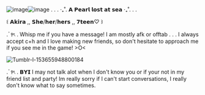 ![image](https://github.com/OceansBlessing/OceansBlessing/assets/173688831/03af319e-09cd-41b8-b65f-7167134f69c1)![image](https://github.com/OceansBlessing/OceansBlessing/assets/173688831/66db6b5a-dd23-4912-866e-7fa01082d695)
. . . ‧₊˚. 𝗔 𝗣𝗲𝗮𝗿𝗹 𝗹𝗼𝘀𝘁 𝗮𝘁 𝘀𝗲𝗮 ‧₊˚. . .

  ꒰ 𝗔𝗸𝗶𝗿𝗮 ,, 𝗦𝗵𝗲/𝗵𝗲𝗿/𝗵𝗲𝗿𝘀 ,, 𝟳𝘁𝗲𝗲𝗻♡ ꒱

 . ۫ ꣑ৎ   .  Whisp me if you have a message! I am mostly afk or offtab . . . I always accept c+h and I love making new friends, so don't hesitate to approach me if you see me in the game! >O<

![Tumblr-l-153655948800184](https://github.com/OceansBlessing/OceansBlessing/assets/173688831/e5e7e4f0-4c4a-4fdf-822d-e53c742314a0)


  . ۫ ꣑ৎ   .   𝗕𝗬𝗜
I may not talk alot when I don't know you or if your not in my friend list and party! Im really sorry if I can't start conversations, I really don't know what to say sometimes. 

 